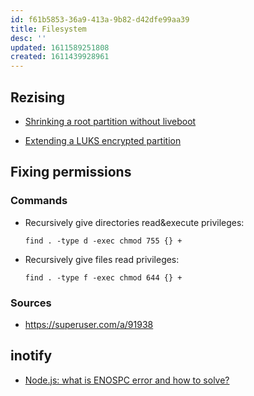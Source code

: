 ```yaml
---
id: f61b5853-36a9-413a-9b82-d42dfe99aa39
title: Filesystem
desc: ''
updated: 1611589251808
created: 1611439928961
---
```


## Rezising

- [Shrinking a root partition without liveboot](https://unix.stackexchange.com/a/227318)

- [Extending a LUKS encrypted partition](https://unix.stackexchange.com/a/322631)

## Fixing permissions

### Commands
- Recursively give directories read&execute privileges:
  
    `find . -type d -exec chmod 755 {} +`

- Recursively give files read privileges:

    `find . -type f -exec chmod 644 {} +`

### Sources

- https://superuser.com/a/91938


## inotify

- [Node.js: what is ENOSPC error and how to solve?](https://stackoverflow.com/a/32600959)


